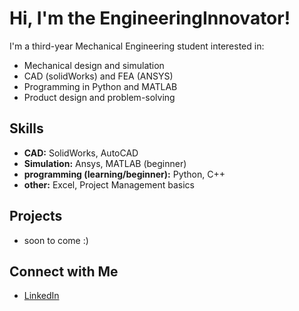 # Hi, I'm the EngineeringInnovator!

I'm a third-year Mechanical Engineering student interested in:
- Mechanical design and simulation
- CAD (solidWorks) and FEA (ANSYS)
- Programming in Python and MATLAB
- Product design and problem-solving

## Skills
- **CAD:** SolidWorks, AutoCAD
- **Simulation:** Ansys, MATLAB (beginner)
- **programming (learning/beginner):** Python, C++
- **other:** Excel, Project Management basics

## Projects
- soon to come :)

## Connect with Me
- [LinkedIn](https://www.linkedin.com/in/feras-b-151797288)
